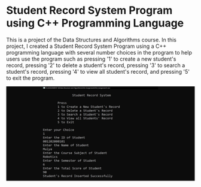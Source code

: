 # Student Record System Program using C++ Programming Language
This is a project of the Data Structures and Algorithms course. In this project, I created a Student Record System Program using a C++ programming language with several number choices in the program to help users use the program such as pressing '1' to create a new student's record, pressing '2' to delete a student's record, pressing '3' to search a student's record, pressing '4' to view all student's record, and pressing '5' to exit the program.

![](stdrec.png)
